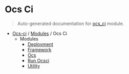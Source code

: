 # Ocs Ci

> Auto-generated documentation for [ocs_ci](https://github.com/gklein/ocs-ci/blob/master/ocs_ci/__init__.py) module.

- [Ocs-ci](../README.md#ocs-ci) / [Modules](../MODULES.md#ocs-ci-modules) / Ocs Ci
    - Modules
        - [Deployment](deployment/index.md#deployment)
        - [Framework](framework/index.md#framework)
        - [Ocs](ocs/index.md#ocs)
        - [Run Ocsci](run_ocsci.md#run-ocsci)
        - [Utility](utility/index.md#utility)
